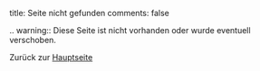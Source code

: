 title: Seite nicht gefunden
comments: false

.. warning:: Diese Seite ist nicht vorhanden oder wurde eventuell verschoben.

Zurück zur [Hauptseite](/index.html)